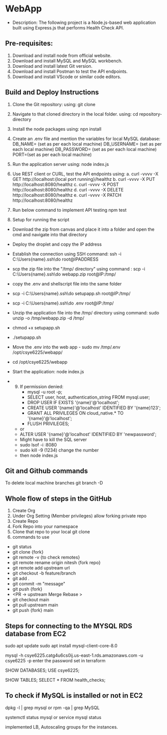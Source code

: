 # WebApp
 - Description: The following project is a Node.js-based web application built using Express.js that performs Health Check API.

## Pre-requisites:
1. Download and install node from official website.
2. Download and install MySQL and MySQL workbench.
3. Download and install latest Git version.
4. Download and install Postman to test the API endpoints.
5. Download and install VScode or similar code editors.


## Build and Deploy Instructions
1. Clone the Git repository: 
   using: git clone 

2. Navigate to that cloned directory in the local folder.
   using: cd repository-directory

3. Install the node packages
   using: npn install

4. Create an .env file and mention the variables for local MySQL database:
   DB_NAME= (set as per each local machine)
    DB_USERNAME= (set as per each local machine)
    DB_PASSWORD= (set as per each local machine)
    PORT=(set as per each local machine)

5. Run the application server
   using: node index.js

6. Use REST client or CURL, test the API endpoints
   using: 
        a. curl -vvvv -X GET http://localhost:{local port running}/healthz
        b. curl -vvvv -X PUT http://localhost:8080/healthz
        c. curl -vvvv -X POST http://localhost:8080/healthz
        d. curl -vvvv -X DELETE http://localhost:8080/healthz
        e. curl -vvvv -X PATCH http://localhost:8080/healthz



7. Run below command to implement API testing
   npm test

8.  Setup for running the script
   - Download the zip from canvas and place it into a folder and open the cmd and navigate into that directory
   - Deploy the droplet and copy the IP address
   - Establish the connection using SSH command: ssh -i C:\Users\{name}\.ssh\do root@IPADDRESS
   - scp the zip file into the  "/tmp/ directory" using command : scp -i C:\Users\{name}\.ssh\do webapp.zip root@IP:/tmp/
   - copy the .env and shellscript file into the same folder
   - scp -i C:\Users\{name}\.ssh\do setupapp.sh root@IP:/tmp/
   - scp -i C:\Users\{name}\.ssh\do .env root@IP:/tmp/
   - Unzip the application file into the /tmp/ directory using command: sudo unzip -o /tmp/webapp.zip -d /tmp/
   - chmod +x setupapp.sh
   - ./setupapp.sh
   - Move the .env into the web app - sudo mv /tmp/.env /opt/csye6225/webapp/
   - cd /opt/csye6225/webapp
   - Start the application: node index.js
  
- 9.  If permission denied:
      - mysql -u root -p;
      - SELECT user, host, authentication_string FROM mysql.user;
      - DROP USER IF EXISTS '{name}'@'localhost';
      - CREATE USER '{name}'@'localhost' IDENTIFIED BY '{name}123';
      - GRANT ALL PRIVILEGES ON cloud_native.* TO '{name}'@'localhost';
      - FLUSH PRIVILEGES;
    - or 
    - ALTER USER '{name}'@'localhost' IDENTIFIED BY 'newpassword';
  - Might have to kill the SQL server
  - sudo lsof -i :8080
  - sudo kill -9 (1234) change the number
  - then node index.js
 

## Git and Github commands
To delete local machine branches
git branch -D <branch-name>

## Whole flow of steps in the GitHub
1. Create Org
2. Under Org Setting (Member privileges) allow forking private repo
3. Create Repo
4. Fork Repo into your namespace
5. Clone that repo to your local git clone
6. commands to use 
- git status
- git clone {fork}
- git remote -v {to check remotes}
- git remote rename origin nitesh {fork repo}
- git remote add upstream url
- git checkout -b feature/branch
- git add .
- git commit -m "message"
- git push {fork}
- <PR -> upstream Merge Rebase >
- git checkout main
- git pull upstream main
- git push {fork} main

## Steps for connecting to the MYSQL RDS database from EC2

sudo apt update
sudo apt install mysql-client-core-8.0

mysql -h csye6225.catg4u6cs0ij.us-east-1.rds.amazonaws.com -u csye6225 -p
enter the password set in terraform

SHOW DATABASES;
USE csye6225;

SHOW TABLES;
SELECT * FROM health_checks;


## To check if MySQL is installed or not in EC2

dpkg -l | grep mysql
or
rpm -qa | grep MySQL




systemctl status mysql
or
service mysql status


implemented LB, Autoscaling groups for the instances.
